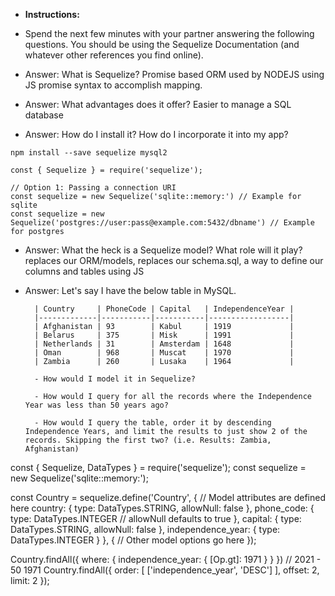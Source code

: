 * **Instructions:**

* Spend the next few minutes with your partner answering the following questions. You should be using the Sequelize Documentation (and whatever other references you find online).


- Answer: What is Sequelize?
Promise based ORM used by NODEJS using JS promise syntax to accomplish mapping.

- Answer: What advantages does it offer?
Easier to manage a SQL database


- Answer: How do I install it? How do I incorporate it into my app?

```
npm install --save sequelize mysql2

const { Sequelize } = require('sequelize');

// Option 1: Passing a connection URI
const sequelize = new Sequelize('sqlite::memory:') // Example for sqlite
const sequelize = new Sequelize('postgres://user:pass@example.com:5432/dbname') // Example for postgres

```
- Answer: What the heck is a Sequelize model? What role will it play?
replaces our ORM/models, replaces our schema.sql, 
a way to define our columns and tables using JS

- Answer: Let's say I have the below table in MySQL. 

  		| Country     | PhoneCode | Capital   | IndependenceYear |
  		|-------------|-----------|-----------|------------------|
  		| Afghanistan | 93        | Kabul     | 1919             |
  		| Belarus     | 375       | Misk      | 1991             |
  		| Netherlands | 31        | Amsterdam | 1648             |
  		| Oman        | 968       | Muscat    | 1970             |
  		| Zambia      | 260       | Lusaka    | 1964             |

  		- How would I model it in Sequelize? 

  		- How would I query for all the records where the Independence Year was less than 50 years ago?

  		- How would I query the table, order it by descending Independence Years, and limit the results to just show 2 of the records. Skipping the first two? (i.e. Results: Zambia, Afghanistan)


const { Sequelize, DataTypes } = require('sequelize');
const sequelize = new Sequelize('sqlite::memory:');

const Country = sequelize.define('Country', {
  // Model attributes are defined here
  country: {
    type: DataTypes.STRING,
    allowNull: false
  },
  phone_code: {
    type: DataTypes.INTEGER
    // allowNull defaults to true
  },
  capital: {
    type: DataTypes.STRING,
    allowNull: false
  },
  independence_year: {
      type: DataTypes.INTEGER
  }
}, {
  // Other model options go here
});

Country.findAll({
    where: {
        independence_year: {
            [Op.gt]: 1971
        }
    }
})
// 2021 - 50 1971
Country.findAll({
order: [
    ['independence_year', 'DESC']
],
offset: 2,
limit: 2
});